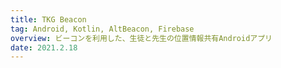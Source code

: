 ```yaml
---
title: TKG Beacon
tag: Android, Kotlin, AltBeacon, Firebase
overview: ビーコンを利用した、生徒と先生の位置情報共有Androidアプリ
date: 2021.2.18
---
```

